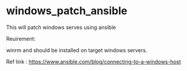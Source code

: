 # windows_patch_ansible

This will patch windows serves using ansible

Reuirement:

winrm and should be installed on target windows servers.

Ref link : https://www.ansible.com/blog/connecting-to-a-windows-host



